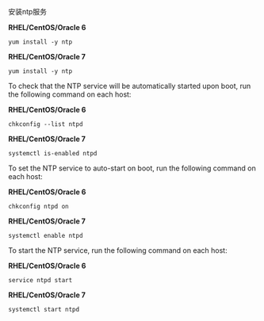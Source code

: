 安装ntp服务

**RHEL/CentOS/Oracle 6**

```
yum install -y ntp
```

**RHEL/CentOS/Oracle 7**

```
yum install -y ntp
```

To check that the NTP service will be automatically started upon boot, run the following command on each host:

**RHEL/CentOS/Oracle 6**

```
chkconfig --list ntpd
```

**RHEL/CentOS/Oracle 7**

```
systemctl is-enabled ntpd
```

To set the NTP service to auto-start on boot, run the following command on each host:

**RHEL/CentOS/Oracle 6**

```
chkconfig ntpd on
```

**RHEL/CentOS/Oracle 7**

```
systemctl enable ntpd
```

To start the NTP service, run the following command on each host:

**RHEL/CentOS/Oracle 6**

```
service ntpd start
```

**RHEL/CentOS/Oracle 7**

```
systemctl start ntpd
```



